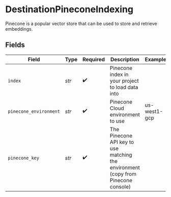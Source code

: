 # DestinationPineconeIndexing

Pinecone is a popular vector store that can be used to store and retrieve embeddings.


## Fields

| Field                                                                             | Type                                                                              | Required                                                                          | Description                                                                       | Example                                                                           |
| --------------------------------------------------------------------------------- | --------------------------------------------------------------------------------- | --------------------------------------------------------------------------------- | --------------------------------------------------------------------------------- | --------------------------------------------------------------------------------- |
| `index`                                                                           | *str*                                                                             | :heavy_check_mark:                                                                | Pinecone index in your project to load data into                                  |                                                                                   |
| `pinecone_environment`                                                            | *str*                                                                             | :heavy_check_mark:                                                                | Pinecone Cloud environment to use                                                 | us-west1-gcp                                                                      |
| `pinecone_key`                                                                    | *str*                                                                             | :heavy_check_mark:                                                                | The Pinecone API key to use matching the environment (copy from Pinecone console) |                                                                                   |